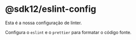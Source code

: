 # @sdk12/eslint-config

Esta é a nossa configuração de linter.

Configura o `eslint` e o `prettier` para formatar o código fonte.
